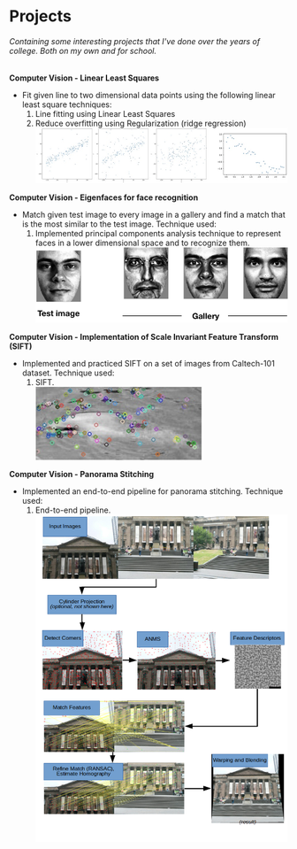 # Projects
###### *Containing some interesting projects that I've done over the years of college. Both on my own and for school.*

**Computer Vision - Linear Least Squares**
- Fit given line to two dimensional data points using the following linear least square techniques:
  1. Line fitting using Linear Least Squares
  2. Reduce overfitting using Regularization (ridge regression)
![Image of Data](https://github.com/LeeleeLiang/Personal_Project/blob/main/CompVision_Linear%20Least%20Squares/data.jpeg)

**Computer Vision - Eigenfaces for face recognition**
- Match given test image to every image in a gallery and find a match that is the most similar to the test image. Technique used:
  1. Implemented principal components analysis technique to represent faces in a lower dimensional space and to recognize them.       
![Image of Faces](https://github.com/LeeleeLiang/Personal_Project/blob/main/CompVision_Eigenfaces%20for%20face%20recognition/faces.png)

**Computer Vision - Implementation of Scale Invariant Feature Transform (SIFT)**
- Implemented and practiced SIFT on a set of images from Caltech-101 dataset. Technique used:
  1. SIFT.       
![Image of Dolphin_keypoints](https://github.com/LeeleeLiang/Personal_Project/blob/main/CompVision_SIFT/dolphin_keypoints.jpeg)

**Computer Vision - Panorama Stitching**
- Implemented an end-to-end pipeline for panorama stitching. Technique used:
  1. End-to-end pipeline.       
![Image of System_diagram](https://github.com/LeeleeLiang/Personal_Project/blob/main/CompVision_Panorama%20Stitching/system_diagram.png)
